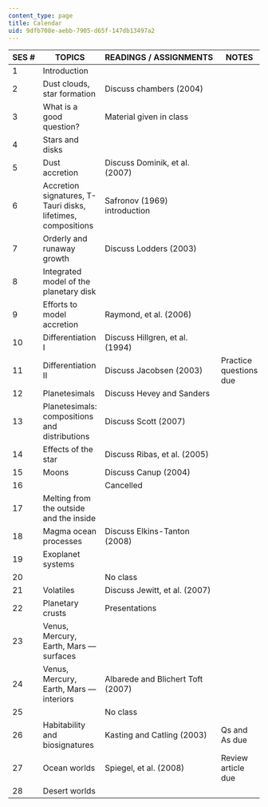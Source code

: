 ```yaml
---
content_type: page
title: Calendar
uid: 9dfb708e-aebb-7905-d65f-147db13497a2
---
```


| SES # | TOPICS | READINGS / ASSIGNMENTS | NOTES |
| --- | --- | --- | --- |
| 1 | Introduction | &nbsp; |
| 2 | Dust clouds, star formation | Discuss chambers (2004) | &nbsp; |
| 3 | What is a good question? | Material given in class | &nbsp; |
| 4 | Stars and disks | &nbsp; |
| 5 | Dust accretion | Discuss Dominik, et al. (2007) | &nbsp; |
| 6 | Accretion signatures, T-Tauri disks, lifetimes, compositions | Safronov (1969) introduction | &nbsp; |
| 7 | Orderly and runaway growth | Discuss Lodders (2003) | &nbsp; |
| 8 | Integrated model of the planetary disk | &nbsp; |
| 9 | Efforts to model accretion | Raymond, et al. (2006) | &nbsp; |
| 10 | Differentiation I | Discuss Hillgren, et al. (1994) | &nbsp; |
| 11 | Differentiation II | Discuss Jacobsen (2003) | Practice questions due |
| 12 | Planetesimals | Discuss Hevey and Sanders | &nbsp; |
| 13 | Planetesimals: compositions and distributions | Discuss Scott (2007) | &nbsp; |
| 14 | Effects of the star | Discuss Ribas, et al. (2005) | &nbsp; |
| 15 | Moons | Discuss Canup (2004) | &nbsp; |
| 16 | &nbsp; | Cancelled |
| 17 | Melting from the outside and the inside | &nbsp; |
| 18 | Magma ocean processes | Discuss Elkins-Tanton (2008) | &nbsp; |
| 19 | Exoplanet systems | &nbsp; |
| 20 | &nbsp; | No class |
| 21 | Volatiles | Discuss Jewitt, et al. (2007) | &nbsp; |
| 22 | Planetary crusts | Presentations | &nbsp; |
| 23 | Venus, Mercury, Earth, Mars — surfaces | &nbsp; |
| 24 | Venus, Mercury, Earth, Mars — interiors | Albarede and Blichert Toft (2007) | &nbsp; |
| 25 | &nbsp; | No class |
| 26 | Habitability and biosignatures | Kasting and Catling (2003) | Qs and As due |
| 27 | Ocean worlds | Spiegel, et al. (2008) | Review article due |
| 28 | Desert worlds | &nbsp; |
